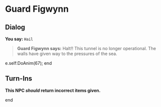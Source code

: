 # Guard Figwynn
## Dialog

**You say:** `Hail`



>**Guard Figwynn says:** Halt!!  This tunnel is no longer operational.  The walls have given way to the pressures of the sea.


e.self:DoAnim(67);
end

## Turn-Ins



**This NPC *should* return incorrect items given.**

end